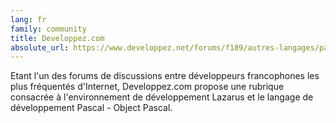 ```yaml
---
lang: fr
family: community
title: Developpez.com
absolute_url: https://www.developpez.net/forums/f189/autres-langages/pascal/lazarus/
---
```

Etant l'un des forums de discussions entre développeurs francophones les plus fréquentés d'Internet, Developpez.com propose une rubrique consacrée à l'environnement de développement Lazarus et le langage de développement Pascal - Object Pascal.